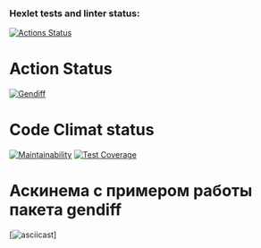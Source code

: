 ### Hexlet tests and linter status:
[![Actions Status](https://github.com/JuliaMezenova/python-project-50/workflows/hexlet-check/badge.svg)](https://github.com/JuliaMezenova/python-project-50/actions)
# Action Status
[![Gendiff](https://github.com/JuliaMezenova/python-project-50/actions/workflows/main.yml/badge.svg)](https://github.com/JuliaMezenova/python-project-50/actions/workflows/main.yml)

# Code Climat status
[![Maintainability](https://api.codeclimate.com/v1/badges/2b5b874a93ea633d6427/maintainability)](https://codeclimate.com/github/JuliaMezenova/python-project-50/maintainability)
[![Test Coverage](https://api.codeclimate.com/v1/badges/2b5b874a93ea633d6427/test_coverage)](https://codeclimate.com/github/JuliaMezenova/python-project-50/test_coverage)
# Аскинема с примером работы пакета gendiff
[![asciicast](https://asciinema.org/a/G8I1wtqf6kUkg11D3Gt98n7sQ.svg)]
